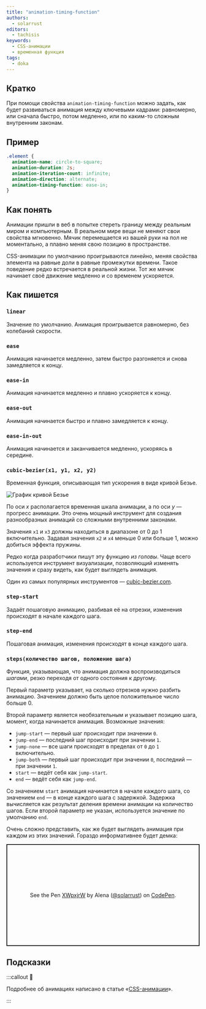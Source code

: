 ```yaml
---
title: "animation-timing-function"
authors:
  - solarrust
editors:
  - tachisis
keywords:
  - CSS-анимации
  - временная функция
tags:
  - doka
---
```


## Кратко

При помощи свойства `animation-timing-function` можно задать, как будет развиваться анимация между ключевыми кадрами: равномерно, или сначала быстро, потом медленно, или по каким-то сложным внутренним законам.

## Пример

```css
.element {
  animation-name: circle-to-square;
  animation-duration: 2s;
  animation-iteration-count: infinite;
  animation-direction: alternate;
  animation-timing-function: ease-in;
}
```

## Как понять

Анимации пришли в веб в попытке стереть границу между реальным миром и компьютерным. В реальном мире вещи не меняют свои свойства мгновенно. Мячик перемещается из вашей руки на пол не моментально, а плавно меняя свою позицию в пространстве.

CSS-анимации по умолчанию проигрываются линейно, меняя свойства элемента на равные доли в равные промежутки времени. Такое поведение редко встречается в реальной жизни. Тот же мячик начинает своё движение медленно и со временем ускоряется.

## Как пишется

### `linear`

Значение по умолчанию. Анимация проигрывается равномерно, без колебаний скорости.

### `ease`

Анимация начинается медленно, затем быстро разгоняется и снова замедляется к концу.

### `ease-in`

Анимация начинается медленно и плавно ускоряется к концу.

### `ease-out`

Анимация начинается быстро и плавно замедляется к концу.

### `ease-in-out`

Анимация начинается и заканчивается медленно, ускоряясь в середине.

### `cubic-bezier(x1, y1, x2, y2)`

Временная функция, описывающая тип ускорения в виде кривой Безье.

![График кривой Безье](images/bezier.png)

По оси _x_ располагается временная шкала анимации, а по оси _y_ — прогресс анимации. Это очень мощный инструмент для создания разнообразных анимаций со сложными внутренними законами.

Значения `x1` и `x3` должны находиться в диапазоне от 0 до 1 включительно. Задавая значения `x2` и `x4` меньше 0 или больше 1, можно добиться эффекта пружины.

Редко когда разработчики пишут эту функцию _из головы_. Чаще всего используется инструмент визуализации, позволяющий изменять значения и сразу видеть, как будет выглядеть анимация.

Один из самых популярных инструментов — [cubic-bezier.com](https://cubic-bezier.com/).

### `step-start`

Задаёт пошаговую анимацию, разбивая её на отрезки, изменения происходят в начале каждого шага.

### `step-end`

Пошаговая анимация, изменения происходят в конце каждого шага.

### `steps(количество шагов, положение шага)`

Функция, указывающая, что анимация должна воспроизводиться _шагами_, резко переходя от одного состояния к другому.

Первый параметр указывает, на сколько отрезков нужно разбить анимацию. Значением должно быть целое положительное число больше 0.

Второй параметр является необязательным и указывает позицию шага, момент, когда начинается анимация. Возможные значения:

- `jump-start` — первый шаг происходит при значении `0`.
- `jump-end` — последний шаг происходит при значении `1`.
- `jump-none` — все шаги происходят в пределах от `0` до `1` включительно.
- `jump-both` — первый шаг происходит при значении `0`, последний — при значении `1`.
- `start` — ведёт себя как `jump-start`.
- `end` — ведёт себя как `jump-end`.

Со значением `start` анимация начинается в начале каждого шага, со значением `end` — в конце каждого шага с задержкой. Задержка вычисляется как результат деления времени анимации на количество шагов. Если второй параметр не указан, используется значение по умолчанию `end`.

Очень сложно представить, как же будет выглядеть анимация при каждом из этих значений. Гораздо информативнее будет демка:

<p class="codepen" data-height="265" data-theme-id="dark" data-default-tab="result" data-user="solarrust" data-slug-hash="XWpxjrW" style="height: 265px; box-sizing: border-box; display: flex; align-items: center; justify-content: center; border: 2px solid; margin: 1em 0; padding: 1em;" data-pen-title="XWpxjrW">
  <span>See the Pen <a href="https://codepen.io/solarrust/pen/XWpxjrW">
  XWpxjrW</a> by Alena (<a href="https://codepen.io/solarrust">@solarrust</a>)
  on <a href="https://codepen.io">CodePen</a>.</span>
</p>
<script async src="https://cpwebassets.codepen.io/assets/embed/ei.js"></script>

## Подсказки

:::callout 🦄

Подробнее об анимациях написано в статье «[CSS-анимации](/css/animation)».

:::
